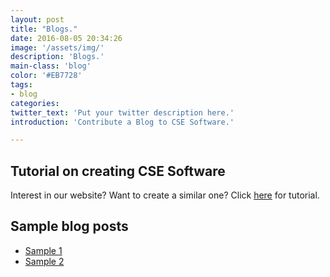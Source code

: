 ```yaml
---
layout: post
title: "Blogs."
date: 2016-08-05 20:34:26
image: '/assets/img/'
description: 'Blogs.'
main-class: 'blog'
color: '#EB7728'
tags:
- blog
categories:
twitter_text: 'Put your twitter description here.'
introduction: 'Contribute a Blog to CSE Software.'

---
```


## Tutorial on creating CSE Software

 Interest in our website? Want to create a similar one?
 Click [here](/blog/portal_tutorial.pdf) for tutorial. 


## Sample blog posts

  * [Sample 1](/blog/sample.html)
  * [Sample 2](/blog/sample2.html)




